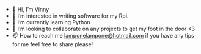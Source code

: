 - 👋 Hi, I’m Vinny
- 👀 I’m interested in writing software for my Rpi.
- 🌱 I’m currently learning Python
- 💞️ I’m looking to collaborate on any projects to get my foot in the door <3
- 📫 How to reach me lamponelampone@hotmail.com if you have any tips for me feel free to share please! 

<!---
lampone101/lampone101 is a ✨ special ✨ repository because its `README.md` (this file) appears on your GitHub profile.
You can click the Preview link to take a look at your changes.
--->
